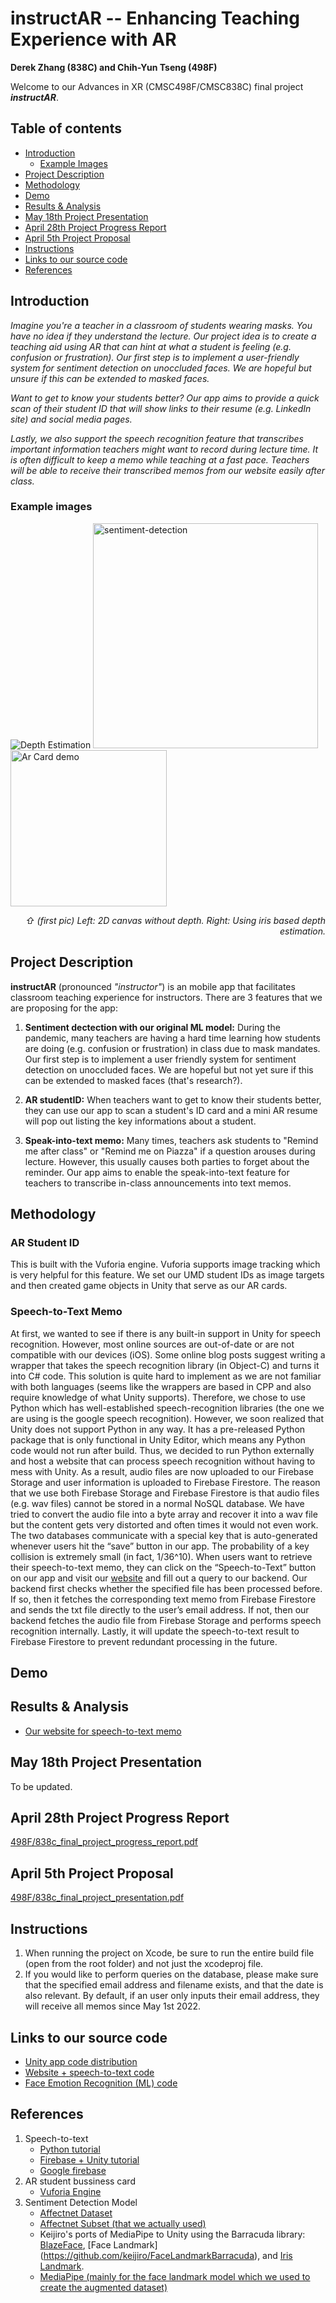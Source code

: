 # instructAR -- Enhancing Teaching Experience with AR

**Derek Zhang (838C) and Chih-Yun Tseng (498F)**

Welcome to our Advances in XR (CMSC498F/CMSC838C) final project ***instructAR***.

## Table of contents
* [Introduction](#introduction)
  * [Example Images](#ex)   
* [Project Description](#pd)
* [Methodology](#meth)
* [Demo](#demo)
* [Results & Analysis](#res)
* [May 18th Project Presentation](#mmay)
* [April 28th Project Progress Report](#a28)
* [April 5th Project Proposal](#a5)
* [Instructions](#inst)
* [Links to our source code](#code)
* [References](#ref)

## Introduction <a name="introduction"></a>
_Imagine you're a teacher in a classroom of students wearing masks. You have no idea if they understand the lecture. Our project idea is to create a teaching aid using AR that can hint at what a student is feeling (e.g. confusion or frustration). Our first step is to implement a user-friendly system for sentiment detection on unoccluded faces. We are hopeful but unsure if this can be extended to masked faces._

_Want to get to know your students better? Our app aims to provide a quick scan of their student ID that will show links to their resume (e.g. LinkedIn site) and social media pages._

_Lastly, we also support the speech recognition feature that transcribes important information teachers might want to record during lecture time. It is often difficult to keep a memo while teaching at a fast pace. Teachers will be able to receive their transcribed memos from our website easily after class._

### Example images <a name="ex"></a>
<p>
  <img src="https://chromestone.github.io/Advances-In-XR/depth_estimation.gif" alt="Depth Estimation">
 <img src="https://chromestone.github.io/Advances-In-XR/example.jpg" alt="sentiment-detection" width="360" height="auto">
  <img src="https://user-images.githubusercontent.com/55725395/165830203-ad6de07b-94df-4308-84d4-e25e399afc8c.jpg" alt="Ar Card demo" width="250" height="auto">
  <div style="text-align: right;"><em>&#8679; (first pic) Left: 2D canvas without depth. Right: Using iris based depth estimation.</em></div>
</p>

## Project Description <a name="pd"></a>
**instructAR** (pronounced *"instructor"*) is an mobile app that facilitates classroom teaching experience for instructors. There are 3 features that we are proposing for the app:
1. **Sentiment dectection with our original ML model:** During the pandemic, many teachers are having a hard time learning how students are doing (e.g. confusion or frustration) in class due to mask mandates. Our first step is to implement a user friendly system for sentiment detection on unoccluded faces. We are hopeful but not yet sure if this can be extended to masked faces (that's research?).

2. **AR studentID:** When teachers want to get to know their students better, they can use our app to scan a student's ID card and a mini AR resume will pop out listing the key informations about a student.

3. **Speak-into-text memo:** Many times, teachers ask students to "Remind me after class" or "Remind me on Piazza" if a question arouses during lecture. However, this usually causes both parties to forget about the reminder. Our app aims to enable the speak-into-text feature for teachers to transcribe in-class announcements into text memos.

## Methodology <a name="meth"></a>
### AR Student ID 
This is built with the Vuforia engine. Vuforia supports image tracking which is very helpful for this feature. We set our UMD student IDs as image targets and then created game objects in Unity that serve as our AR cards. 

### Speech-to-Text Memo
At first, we wanted to see if there is any built-in support in Unity for speech recognition. However, most online sources are out-of-date or are not compatible with our devices (iOS). Some online blog posts suggest writing a wrapper that takes the speech recognition library (in Object-C) and turns it into C# code. This solution is quite hard to implement as we are not familiar with both languages (seems like the wrappers are based in CPP and also require knowledge of what Unity supports). Therefore, we chose to use Python which has well-established speech-recognition libraries (the one we are using is the google speech recognition). However, we soon realized that Unity does not support Python in any way. It has a pre-released Python package that is only functional in Unity Editor, which means any Python code would not run after build. Thus, we decided to run Python externally and host a website that can process speech recognition without having to mess with Unity. As a result, audio files are now uploaded to our Firebase Storage and user information is uploaded to Firebase Firestore. The reason that we use both Firebase Storage and Firebase Firestore is that audio files (e.g. wav files) cannot be stored in a normal NoSQL database. We have tried to convert the audio file into a byte array and recover it into a wav file but the content gets very distorted and often times it would not even work. The two databases communicate with a special key that is auto-generated whenever users hit the “save” button in our app. The probability of a key collision is extremely small (in fact, 1/36^10). When users want to retrieve their speech-to-text memo, they can click on the “Speech-to-Text” button on our app and visit our [website](http://instructar.pythonanywhere.com/) and fill out a query to our backend. Our backend first checks whether the specified file has been processed before. If so, then it fetches the corresponding text memo from Firebase Firestore and sends the txt file directly to the user’s email address. If not, then our backend fetches the audio file from Firebase Storage and performs speech recognition internally. Lastly, it will update the speech-to-text result to Firebase Firestore to prevent redundant processing in the future. 

## Demo <a name="demo"></a>

## Results & Analysis <a name="res"></a>
* [Our website for speech-to-text memo](http://instructar.pythonanywhere.com/)

## May 18th Project Presentation <a name="mmay"></a>
To be updated.

## April 28th Project Progress Report <a name="a28"></a>
[498F/838c_final_project_progress_report.pdf](https://github.com/chromestone/Advances-In-XR/files/8585267/838c_final_project_progress_report.pdf)

## April 5th Project Proposal <a name="a5"></a>
[498F/838c_final_project_presentation.pdf](https://github.com/chromestone/Advances-In-XR/files/8421427/838c_final_project_presentation.2.pdf)

## Instructions <a name="inst"></a>
1. When running the project on Xcode, be sure to run the entire build file (open from the root folder) and not just the xcodeproj file.
2. If you would like to perform queries on the database, please make sure that the specified email address and filename exists, and that the date is also relevant. By default, if an user only inputs their email address, they will receive all memos since May 1st 2022.

## Links to our source code <a name="code"></a>
* [Unity app code distribution](https://github.com/ctseng98/cmsc498F/tree/main/FinalProject%20(1))
* [Website + speech-to-text code](https://github.com/ctseng98/cmsc498F/tree/main/SpeechToText)
* [Face Emotion Recognition (ML) code](https://github.com/ctseng98/cmsc498F/tree/main/FinalProjectML)

## References <a name="ref"></a>
1. Speech-to-text
   * [Python tutorial](https://realpython.com/python-speech-recognition/)
   * [Firebase + Unity tutorial](https://youtu.be/Cq1JVjYfRXY)
   * [Google firebase](https://firebase.google.com/docs)
2. AR student bussiness card
   * [Vuforia Engine](https://library.vuforia.com/)
3. Sentiment Detection Model
   * [Affectnet Dataset](http://mohammadmahoor.com/affectnet/)
   * [Affectnet Subset (that we actually used)](https://www.kaggle.com/datasets/mouadriali/affectnetsample)
   * Keijiro's ports of MediaPipe to Unity using the Barracuda library: [BlazeFace](https://github.com/keijiro/BlazeFaceBarracuda), [Face Landmark] (https://github.com/keijiro/FaceLandmarkBarracuda), and [Iris Landmark](https://github.com/keijiro/IrisBarracuda).
   * [MediaPipe (mainly for the face landmark model which we used to create the augmented dataset)](https://google.github.io/mediapipe/)

